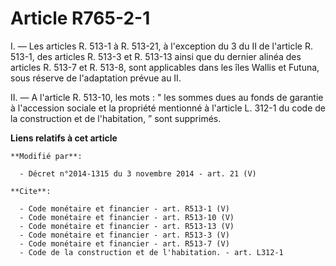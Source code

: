 # Article R765-2-1

I. ― Les articles R. 513-1 à R. 513-21, à l'exception du 3 du II de l'article R. 513-1, des articles R. 513-3 et R. 513-13
ainsi que du dernier alinéa des articles R. 513-7 et R. 513-8, sont applicables dans les îles Wallis et Futuna, sous réserve
de l'adaptation prévue au II. 

II. ― A l'article R. 513-10, les mots : " les sommes dues au fonds de garantie à l'accession sociale et la propriété
mentionné à l'article L. 312-1 du code de la construction et de l'habitation, ” sont supprimés.

**Liens relatifs à cet article**

	**Modifié par**:

	  - Décret n°2014-1315 du 3 novembre 2014 - art. 21 (V)

	**Cite**:

	  - Code monétaire et financier - art. R513-1 (V)
	  - Code monétaire et financier - art. R513-10 (V)
	  - Code monétaire et financier - art. R513-13 (V)
	  - Code monétaire et financier - art. R513-3 (V)
	  - Code monétaire et financier - art. R513-7 (V)
	  - Code de la construction et de l'habitation. - art. L312-1
